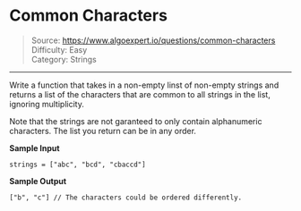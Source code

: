 # Common Characters
> Source: https://www.algoexpert.io/questions/common-characters  
> Difficulty: Easy  
> Category: Strings
---

Write a function that takes in a non-empty linst of non-empty strings and 
returns a list of the characters that are common to all strings in the list,
ignoring multiplicity.

Note that the strings are not garanteed to only contain alphanumeric characters.
The list you return can be in any order.

**Sample Input**
```
strings = ["abc", "bcd", "cbaccd"]
```

**Sample Output**
```
["b", "c"] // The characters could be ordered differently.
```
